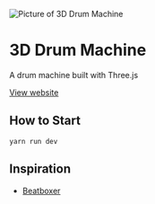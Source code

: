 ![Picture of 3D Drum Machine](https://user-images.githubusercontent.com/17879672/74158965-3e396c00-4c1b-11ea-9208-9ab15caa2e46.png)

# 3D Drum Machine

A drum machine built with Three.js

[View website](https://chidiwilliams.github.io/3d-drum-machine)

## How to Start

```shell
yarn run dev
```

## Inspiration

- [Beatboxer](https://sig.gy/beatboxer)
